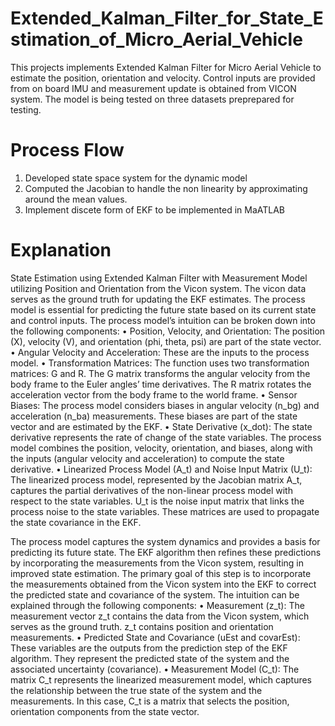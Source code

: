 # Extended_Kalman_Filter_for_State_Estimation_of_Micro_Aerial_Vehicle
This projects implements Extended Kalman Filter for Micro Aerial Vehicle to estimate the position, orientation and velocity. Control inputs are provided from on board IMU and measurement update is obtained from VICON system. The model is being tested on three datasets preprepared for testing.

# Process Flow
1. Developed state space system for the dynamic model
2. Computed the Jacobian to handle the non linearity by approximating around the mean values.
3. Implement discete form of EKF to be implemented in MaATLAB

# Explanation
State Estimation using Extended Kalman Filter with Measurement Model utilizing Position and Orientation from the Vicon system. The vicon data serves as the ground truth for updating the EKF estimates. The process model is essential for predicting the future state based on its current state and control inputs. The process model’s intuition can be broken down into the following components:
• Position, Velocity, and Orientation: The position (X), velocity (V), and orientation (phi, theta, psi) are part
of the state vector.
• Angular Velocity and Acceleration: These are the inputs to the process model.
• Transformation Matrices: The function uses two transformation matrices: G and R. The G matrix transforms the angular velocity from the body frame to the Euler angles’ time derivatives. The R matrix rotates the
acceleration vector from the body frame to the world frame.
• Sensor Biases: The process model considers biases in angular velocity (n_bg) and acceleration (n_ba) measurements. These biases are part of the state vector and are estimated by the EKF.
• State Derivative (x_dot): The state derivative represents the rate of change of the state variables. The process model combines the position, velocity, orientation, and biases, along with the inputs (angular velocity and acceleration) to compute the state derivative.
• Linearized Process Model (A_t) and Noise Input Matrix (U_t): The linearized process model, represented by the Jacobian matrix A_t, captures the partial derivatives of the non-linear process model with respect to
the state variables. U_t is the noise input matrix that links the process noise to the state variables. These matrices are used to propagate the state covariance in the EKF.



The process model captures the system dynamics and provides a basis for predicting its future state. The EKF algorithm then refines these predictions by incorporating the measurements from the Vicon system, resulting in improved state estimation. The primary goal of this step is to incorporate the measurements obtained from the Vicon system into the EKF to correct the predicted state and covariance of the system. The intuition can be explained through the following components: 
• Measurement (z_t): The measurement vector z_t contains the data from the Vicon system, which serves as the ground truth. z_t contains position and orientation measurements.
• Predicted State and Covariance (uEst and covarEst): These variables are the outputs from the prediction step of the EKF algorithm. They represent the predicted state of the system and the associated uncertainty (covariance). 
• Measurement Model (C_t): The matrix C_t represents the linearized measurement model, which captures the relationship between the true state of the system and the measurements. In this case, C_t is a matrix that selects the position, orientation components from the state vector.

